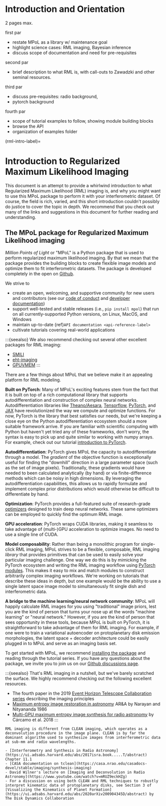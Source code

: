 # Introduction and Orientation

2 pages max.

first par
* restate MPoL as a library w/ maintenance goal
* highlight science cases: RML imaging, Bayesian inference
* discuss scope of documentation and need for pre-requisites

second par
* brief description to what RML is, with call-outs to Zawadzki and other seminal resources.

third par
* discuss pre-requisites: radio background, 
* pytorch background

fourth par
* scope of tutorial examples to follow, showing module building blocks
* browse the API
* organization of examples folder




(rml-intro-label)=

# Introduction to Regularized Maximum Likelihood Imaging

This document is an attempt to provide a whirlwind introduction to what Regularized Maximum Likelihood (RML) imaging is, and why you might want to use this MPoL package to perform it with your interferometric dataset. Of course, the field is rich, varied, and this short introduction couldn't possibly do justice to cover the topic in depth. We recommend that you check out many of the links and suggestions in this document for further reading and understanding.



## The MPoL package for Regularized Maximum Likelihood imaging

*Million Points of Light* or "MPoL" is a Python package that is used to perform regularized maximum likelihood imaging. By that we mean that the package provides the building blocks to create flexible image models and optimize them to fit interferometric datasets. The package is developed completely in the open on [Github](https://github.com/MPoL-dev/MPoL).

We strive to

- create an open, welcoming, and supportive community for new users and contributors (see our [code of conduct](https://github.com/MPoL-dev/MPoL/blob/main/CODE_OF_CONDUCT.md) and [developer documentation](developer-documentation.md))
- support well-tested and stable releases (i.e., `pip install mpol`) that run on all currently-supported Python versions, on Linux, MacOS, and Windows
- maintain up-to-date {ref}`API documentation <api-reference-label>`
- cultivate tutorials covering real-world applications

:::{seealso}
We also recommend checking out several other excellent packages for RML imaging:

- [SMILI](https://github.com/astrosmili/smili)
- [eht-imaging](https://github.com/achael/eht-imaging)
- [GPUVMEM](https://github.com/miguelcarcamov/gpuvmem)
:::

There are a few things about  MPoL that we believe make it an appealing platform for RML modeling.

**Built on PyTorch**: Many of MPoL's exciting features stem from the fact that it is built on top of a rich computational library that supports autodifferentiation and construction of complex neural networks. Autodifferentiation libraries like [Theano/Aesara](https://github.com/aesara-devs/aesara), [Tensorflow](https://www.tensorflow.org/), [PyTorch](https://pytorch.org/), and [JAX](https://jax.readthedocs.io/) have revolutionized the way we compute and optimize functions. For now, PyTorch is the library that best satisfies our needs, but we're keeping a close eye on the Python autodifferentiation ecosystem should a more suitable framework arrive. If you are familiar with scientific computing with Python but haven't yet tried any of these frameworks, don't worry, the syntax is easy to pick up and quite similar to working with numpy arrays. For example, check out our tutorial [introduction to PyTorch](ci-tutorials/PyTorch.md).

**Autodifferentiation**: PyTorch gives MPoL the capacity to autodifferentiate through a model. The *gradient* of the objective function is exceptionally useful for finding the "downhill" direction in a large parameter space (such as the set of image pixels). Traditionally, these gradients would have needed to been calculated analytically (by hand) or via finite-difference methods which can be noisy in high dimensions. By leveraging the autodifferentiation capabilities, this allows us to rapidly formulate and implement complex prior distributions which would otherwise be difficult to differentiate by hand.

**Optimization**: PyTorch provides a full-featured suite of research-grade [optimizers](https://pytorch.org/docs/stable/optim.html) designed to train deep neural networks. These same optimizers can be employed to quickly find the optimum RML image.

**GPU acceleration**: PyTorch wraps CUDA libraries, making it seamless to take advantage of (multi-)GPU acceleration to optimize images. No need to use a single line of CUDA.

**Model composability**: Rather than being a monolithic program for single-click RML imaging, MPoL strives to be a flexible, composable, RML imaging *library* that provides primitives that can be used to easily solve your particular imaging challenge. One way we do this is by mimicking the PyTorch ecosystem and writing the RML imaging workflow using [PyTorch modules](https://pytorch.org/tutorials/beginner/nn_tutorial.html). This makes it easy to mix and match modules to construct arbitrarily complex imaging workflows. We're working on tutorials that describe these ideas in depth, but one example would be the ability to use a single latent space image model to simultaneously fit single dish and interferometric data.

**A bridge to the machine learning/neural network community**: MPoL will happily calculate RML images for you using "traditional" image priors, lest you are the kind of person that turns your nose up at the words "machine learning" or "neural network." However, if you are the kind of person that sees opportunity in these tools, because MPoL is built on PyTorch, it is straightforward to take advantage of them for RML imaging. For example, if one were to train a variational autoencoder on protoplanetary disk emission morphologies, the latent space + decoder architecture could be easily plugged in to MPoL and serve as an imaging basis set.

To get started with MPoL, we recommend [installing the package](installation.md) and reading through the tutorial series. If you have any questions about the package, we invite you to join us on our [Github discussions page](https://github.com/MPoL-dev/MPoL/discussions).

:::{seealso}
That's RML imaging in a nutshell, but we've barely scratched the surface. We highly recommend checking out the following excellent resources.

- The fourth paper in the 2019 [Event Horizon Telescope Collaboration series](https://ui.adsabs.harvard.edu/abs/2019ApJ...875L...4E/abstract) describing the imaging principles
- [Maximum entropy image restoration in astronomy](https://ui.adsabs.harvard.edu/abs/1986ARA%26A..24..127N/abstract) AR&A by Narayan and Nityananda 1986
- [Multi-GPU maximum entropy image synthesis for radio astronomy](https://ui.adsabs.harvard.edu/abs/2018A%26C....22...16C/abstract) by Cárcamo et al. 2018
:::



```{admonition} CLEAN
RML imaging is different from CLEAN imaging, which operates as a deconvolution procedure in the image plane. CLEAN is by far the dominant algorithm used to synthesize images from interferometric data at sub-mm and radio wavelengths. 

- [Interferometry and Synthesis in Radio Astronomy](https://ui.adsabs.harvard.edu/abs/2017isra.book.....T/abstract) Chapter 11.1
- [CASA documentation on tclean](https://casa.nrao.edu/casadocs-devel/stable/imaging/synthesis-imaging)
- David Wilner's lecture on [Imaging and Deconvolution in Radio Astronomy](https://www.youtube.com/watch?v=mRUZ9eckHZg)
- For a discussion on using both CLEAN and RML techniques to robustly interpret kinematic data of protoplanetary disks, see Section 3 of [Visualizing the Kinematics of Planet Formation](https://ui.adsabs.harvard.edu/abs/2020arXiv200904345D/abstract) by The Disk Dynamics Collaboration
```


```{rubric} Footnotes
```

[^mle-solution]: There's actually a lot to unpack here. When your model has many parameters (i.e., the posterior distribution is high dimensional), the MLE (or MAP) solution is unlikely to represent a *typical* realization of your model parameters. This is a quirk of the geometry of high dimensional spaces. For more information, we recommend checking out Chapter 1 of [Betancourt 2017](https://arxiv.org/abs/1701.02434). Still, the MLE solution is often a useful quantity to communicate, summarizing the mode of the probability distribution.

[^relative-strength]: This is where the factor of $1/2$ in front of $\chi^2$ becomes important. You could use something like $L_\mathrm{nll}(\boldsymbol{\theta}) = \chi^2(\boldsymbol{\theta})$, but then you'd need to change the value of $\lambda_\mathrm{sparsity}$ to achieve the same relative regularization.
